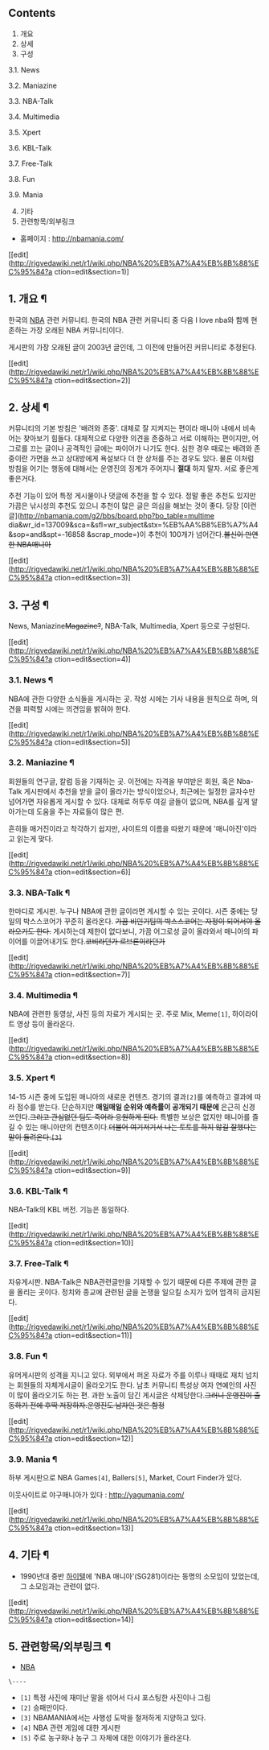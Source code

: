 ## Contents

    

1. 개요 
2. 상세 
3. 구성 
    

3.1. News

3.2. Maniazine

3.3. NBA-Talk

3.4. Multimedia

3.5. Xpert

3.6. KBL-Talk

3.7. Free-Talk

3.8. Fun

3.9. Mania

4. 기타 
5. 관련항목/외부링크 

  * 홈페이지 : <http://nbamania.com/>  

[[edit](http://rigvedawiki.net/r1/wiki.php/NBA%20%EB%A7%A4%EB%8B%88%EC%95%84?a
ction=edit&section=1)]

## 1. 개요 ¶

한국의 [NBA](NBA.md) 관련 커뮤니티. 한국의 NBA 관련 커뮤니티 중 다음 I love nba와 함께 현존하는 가장 오래된
NBA 커뮤니티이다.

  

게시판의 가장 오래된 글이 2003년 글인데, 그 이전에 만들어진 커뮤니티로 추정된다.

  

[[edit](http://rigvedawiki.net/r1/wiki.php/NBA%20%EB%A7%A4%EB%8B%88%EC%95%84?a
ction=edit&section=2)]

## 2. 상세 ¶

커뮤니티의 기본 방침은 '배려와 존중'. 대체로 잘 지켜지는 편이라 매니아 내에서 비속어는 찾아보기 힘들다. 대체적으로 다양한 의견을
존중하고 서로 이해하는 편이지만, 어그로를 끄는 글이나 공격적인 글에는 파이어가 나기도 한다. 심한 경우 때로는 배려와 존중이란 가면을 쓰고
상대방에게 욕설보다 더 한 상처를 주는 경우도 있다. 물론 이처럼 방침을 어기는 행동에 대해서는 운영진의 징계가 주어지니 **절대** 하지
말자. 서로 좋은게 좋은거다.

  

추천 기능이 있어 특정 게시물이나 댓글에 추천을 할 수 있다. 정말 좋은 추천도 있지만 가끔은 낚시성의 추천도 있으니 추천이 많은 글은
의심을 해보는 것이 좋다. 당장 [이런 글](http://nbamania.com/g2/bbs/board.php?bo_table=multime
dia&wr_id=137009&sca=&sfl=wr_subject&stx=%EB%AA%B8%EB%A7%A4&sop=and&spt=-16858
&scrap_mode=)이 추천이 100개가 넘어간다.<del>불신이 만연한 NBA매니아</del>

[[edit](http://rigvedawiki.net/r1/wiki.php/NBA%20%EB%A7%A4%EB%8B%88%EC%95%84?a
ction=edit&section=3)]

## 3. 구성 ¶

News, Maniazine<del>Magazine?</del>, NBA-Talk, Multimedia, Xpert 등으로 구성된다.

[[edit](http://rigvedawiki.net/r1/wiki.php/NBA%20%EB%A7%A4%EB%8B%88%EC%95%84?a
ction=edit&section=4)]

### 3.1. News ¶

NBA에 관한 다양한 소식들을 게시하는 곳. 작성 시에는 기사 내용을 원칙으로 하며, 의견을 피력할 시에는 의견임을 밝혀야 한다.

  

[[edit](http://rigvedawiki.net/r1/wiki.php/NBA%20%EB%A7%A4%EB%8B%88%EC%95%84?a
ction=edit&section=5)]

### 3.2. Maniazine ¶

회원들의 연구글, 칼럼 등을 기재하는 곳. 이전에는 자격을 부여받은 회원, 혹은 Nba-Talk 게시판에서 추천을 받을 글이 올라가는
방식이었으나, 최근에는 일정한 글자수만 넘어가면 자유롭게 게시할 수 있다. 대체로 허투루 여길 글들이 없으며, NBA를 깊게 알아가는데
도움을 주는 자료들이 많은 편.

  

흔히들 매거진이라고 착각하기 쉽지만, 사이트의 이름을 따왔기 때문에 '매니아진'이라고 읽는게 맞다.

[[edit](http://rigvedawiki.net/r1/wiki.php/NBA%20%EB%A7%A4%EB%8B%88%EC%95%84?a
ction=edit&section=6)]

### 3.3. NBA-Talk ¶

한마디로 게시판. 누구나 NBA에 관한 글이라면 게시할 수 있는 곳이다. 시즌 중에는 당일의 박스스코어가 꾸준히 올라온다. <del>가끔
비인기팀의 박스스코어는 자정이 되어서야 올라오기도 한다.</del> 게시하는데 제한이 없다보니, 가끔 어그로성 글이 올라와서 매니아의
파이어를 이끌어내기도 한다.<del>코비라던가 르브론이라던가</del>

  

[[edit](http://rigvedawiki.net/r1/wiki.php/NBA%20%EB%A7%A4%EB%8B%88%EC%95%84?a
ction=edit&section=7)]

### 3.4. Multimedia ¶

NBA에 관련한 동영상, 사진 등의 자료가 게시되는 곳. 주로 Mix, Meme`[1]`, 하이라이트 영상 등이 올라온다.

  

[[edit](http://rigvedawiki.net/r1/wiki.php/NBA%20%EB%A7%A4%EB%8B%88%EC%95%84?a
ction=edit&section=8)]

### 3.5. Xpert ¶

14-15 시즌 중에 도입된 매니아의 새로운 컨텐츠. 경기의 결과`[2]`를 예측하고 결과에 따라 점수를 받는다. 단순하지만 **매일매일
순위와 예측률이 공개되기 때문에** 은근히 신경쓰인다.<del>그리고 관심없던 팀도 죽어라 응원하게 된다.</del> 특별한 보상은 없지만
매니아를 즐길 수 있는 매니아만의 컨텐츠이다.<del>더불어 여기저기서 나는 토토를 하지 않길 잘했다는 말이 들려온다.`[3]`</del>

  

[[edit](http://rigvedawiki.net/r1/wiki.php/NBA%20%EB%A7%A4%EB%8B%88%EC%95%84?a
ction=edit&section=9)]

### 3.6. KBL-Talk ¶

NBA-Talk의 KBL 버전. 기능은 동일하다.

  

[[edit](http://rigvedawiki.net/r1/wiki.php/NBA%20%EB%A7%A4%EB%8B%88%EC%95%84?a
ction=edit&section=10)]

### 3.7. Free-Talk ¶

자유게시판. NBA-Talk은 NBA관련글만을 기재할 수 있기 때문에 다른 주제에 관한 글을 올리는 곳이다. 정치와 종교에 관련된 글을
논쟁을 일으킬 소지가 있어 엄격히 금지된다.

[[edit](http://rigvedawiki.net/r1/wiki.php/NBA%20%EB%A7%A4%EB%8B%88%EC%95%84?a
ction=edit&section=11)]

### 3.8. Fun ¶

유머게시판의 성격을 지니고 있다. 외부에서 퍼온 자료가 주를 이루나 때때로 재치 넘치는 회원들의 자체게시글이 올라오기도 한다. 남초 커뮤니티
특성상 여자 연예인의 사진이 많이 올라오기도 하는 편. 과한 노출이 담긴 게시글은 삭제당한다.<del>그러니 운영진이 출동하기 전에 후딱
저장하자.</del><del>운영진도 남자인 것은 함정</del>

[[edit](http://rigvedawiki.net/r1/wiki.php/NBA%20%EB%A7%A4%EB%8B%88%EC%95%84?a
ction=edit&section=12)]

### 3.9. Mania ¶

하부 게시판으로 NBA Games`[4]`, Ballers`[5]`, Market, Court Finder가 있다.

  

이웃사이트로 야구매니아가 있다 : <http://yagumania.com/>

[[edit](http://rigvedawiki.net/r1/wiki.php/NBA%20%EB%A7%A4%EB%8B%88%EC%95%84?a
ction=edit&section=13)]

## 4. 기타 ¶

  * 1990년대 중반 [하이텔](%ED%95%98%EC%9D%B4%ED%85%94.md)에 'NBA 매니아'(SG281)이라는 동명의 소모임이 있었는데, 그 소모임과는 관련이 없다.  

[[edit](http://rigvedawiki.net/r1/wiki.php/NBA%20%EB%A7%A4%EB%8B%88%EC%95%84?a
ction=edit&section=14)]

## 5. 관련항목/외부링크 ¶

  * [NBA](NBA.md)

`\----`

  * `[1]` 특정 사진에 재미난 말을 섞어서 다시 포스팅한 사진이나 그림
  * `[2]` 승패만이다.
  * `[3]` NBAMANIA에서는 사행성 도박을 철저하게 지양하고 있다.
  * `[4]` NBA 관련 게임에 대한 게시판
  * `[5]` 주로 농구화나 농구 그 자체에 대한 이야기가 올라온다.

